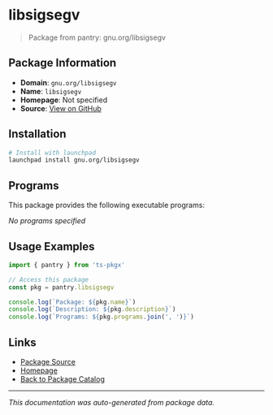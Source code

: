 # libsigsegv

> Package from pantry: gnu.org/libsigsegv

## Package Information

- **Domain**: `gnu.org/libsigsegv`
- **Name**: `libsigsegv`
- **Homepage**: Not specified
- **Source**: [View on GitHub](https://github.com/pkgxdev/pantry/tree/main/projects/gnu.org/libsigsegv/package.yml)

## Installation

```bash
# Install with launchpad
launchpad install gnu.org/libsigsegv
```

## Programs

This package provides the following executable programs:

*No programs specified*

## Usage Examples

```typescript
import { pantry } from 'ts-pkgx'

// Access this package
const pkg = pantry.libsigsegv

console.log(`Package: ${pkg.name}`)
console.log(`Description: ${pkg.description}`)
console.log(`Programs: ${pkg.programs.join(', ')}`)
```

## Links

- [Package Source](https://github.com/pkgxdev/pantry/tree/main/projects/gnu.org/libsigsegv/package.yml)
- [Homepage](#)
- [Back to Package Catalog](../../../package-catalog.md)

---

*This documentation was auto-generated from package data.*
